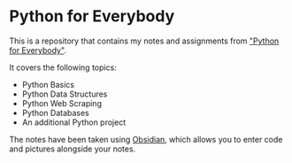 # Python for Everybody

This is a repository that contains my notes and assignments from ["Python for Everybody"](https://py4e/org).

It covers the following topics:
- Python Basics
- Python Data Structures
- Python Web Scraping
- Python Databases
- An additional Python project

The notes have been taken using [Obsidian](https://obsidian.md), which allows you to enter code and pictures alongside your notes.
